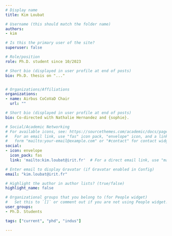 ```yaml
---
# Display name
title: Kim Loubat 

# Username (this should match the folder name)
authors:
- kim

# Is this the primary user of the site?
superuser: false

# Role/position
role: Ph.D. student since 10/2023

# Short bio (displayed in user profile at end of posts)
bio: Ph.D. thesis on "..."


# Organizations/Affiliations
organizations:
- name: Airbus CoCoVaD Chair
  url: ""

# Short bio (displayed in user profile at end of posts)
bio: Co-directed with Nathalie Hernandez and {sophie}.

# Social/Academic Networking
# For available icons, see: https://sourcethemes.com/academic/docs/page-builder/#icons
#   For an email link, use "fas" icon pack, "envelope" icon, and a link in the
#   form "mailto:your-email@example.com" or "#contact" for contact widget.
social:
- icon: envelope
  icon_pack: fas
  link: 'mailto:kim.loubat@irit.fr'  # For a direct email link, use "mailto:test@example.org".

# Enter email to display Gravatar (if Gravatar enabled in Config)
email: "kim.loubat@irit.fr"

# Highlight the author in author lists? (true/false)
highlight_name: false

# Organizational groups that you belong to (for People widget)
#   Set this to `[]` or comment out if you are not using People widget.
user_groups:
- Ph.D. Students

tags: ["current", "phd", "indus"]

---
```

